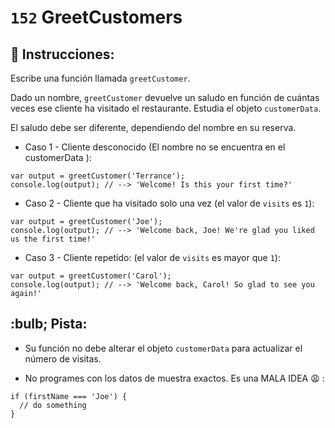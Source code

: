 # `152` GreetCustomers

## 📝 Instrucciones:

Escribe una función llamada `greetCustomer`.

Dado un nombre, `greetCustomer` devuelve un saludo en función de cuántas veces ese cliente ha visitado el restaurante. Estudia el objeto `customerData`.

El saludo debe ser diferente, dependiendo del nombre en su reserva.

+ Caso 1 - Cliente desconocido (El nombre no se encuentra en el customerData ):
```Js
var output = greetCustomer('Terrance');
console.log(output); // --> 'Welcome! Is this your first time?'
```

+ Caso 2 - Cliente que ha visitado solo una vez (el valor de `visits` es `1`):
```Js
var output = greetCustomer('Joe');
console.log(output); // --> 'Welcome back, Joe! We're glad you liked us the first time!'
```

+ Caso 3 - Cliente repetido: (el valor de `visits` es mayor que `1`):
```Js
var output = greetCustomer('Carol');
console.log(output); // --> 'Welcome back, Carol! So glad to see you again!'
```

## :bulb; Pista:

* Su función no debe alterar el objeto `customerData` para actualizar el número de visitas.

* No programes con los datos de muestra exactos. Es una MALA IDEA :weary: :

```Js
if (firstName === 'Joe') {
  // do something
}
```